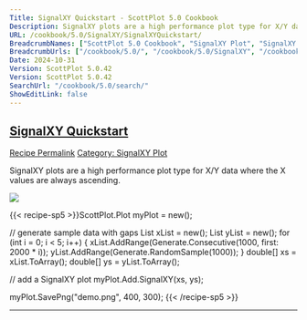 ```yaml
---
Title: SignalXY Quickstart - ScottPlot 5.0 Cookbook
Description: SignalXY plots are a high performance plot type for X/Y data where the X values are always ascending.
URL: /cookbook/5.0/SignalXY/SignalXYQuickstart/
BreadcrumbNames: ["ScottPlot 5.0 Cookbook", "SignalXY Plot", "SignalXY Quickstart"]
BreadcrumbUrls: ["/cookbook/5.0/", "/cookbook/5.0/SignalXY", "/cookbook/5.0/SignalXY/SignalXYQuickstart"]
Date: 2024-10-31
Version: ScottPlot 5.0.42
Version: ScottPlot 5.0.42
SearchUrl: "/cookbook/5.0/search/"
ShowEditLink: false
---
```



<h2 style='border-bottom: 0;'><a href='/cookbook/5.0/SignalXY/SignalXYQuickstart'>SignalXY Quickstart</a></h2>

<div class="d-flex mb-2">
<a class="btn btn-sm btn-primary me-1" href="/cookbook/5.0/SignalXY/SignalXYQuickstart">Recipe Permalink</a>
<a class="btn btn-sm btn-success me-1" href="/cookbook/5.0/SignalXY">Category: SignalXY Plot</a>
</div>

SignalXY plots are a high performance plot type for X/Y data where the X values are always ascending.

[![](/cookbook/5.0/images/SignalXYQuickstart.png?241031194635)](/cookbook/5.0/images/SignalXYQuickstart.png?241031194635)

{{< recipe-sp5 >}}ScottPlot.Plot myPlot = new();

// generate sample data with gaps
List<double> xList = new();
List<double> yList = new();
for (int i = 0; i < 5; i++)
{
    xList.AddRange(Generate.Consecutive(1000, first: 2000 * i));
    yList.AddRange(Generate.RandomSample(1000));
}
double[] xs = xList.ToArray();
double[] ys = yList.ToArray();

// add a SignalXY plot
myPlot.Add.SignalXY(xs, ys);

myPlot.SavePng("demo.png", 400, 300);
{{< /recipe-sp5 >}}

<hr class='my-5 invisible'>


